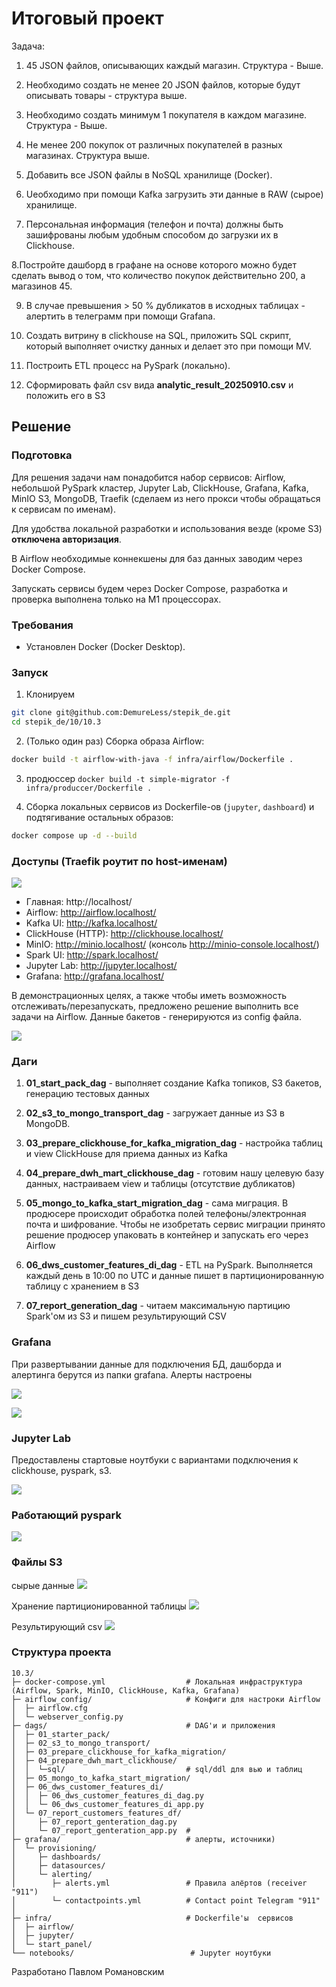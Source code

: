 # Итоговый проект
Задача:
1. 45 JSON файлов, описывающих каждый магазин. Структура - Выше.
2. Необходимо создать не менее 20 JSON файлов, которые будут описывать товары - структура выше.
3. Необходимо создать минимум 1 покупателя в каждом магазине. Структура - Выше.
4. Не менее 200 покупок от различных покупателей в разных магазинах. Структура выше.

5. Добавить все JSON файлы в NoSQL хранилище (Docker). 

6. Uеобходимо при помощи Kafka загрузить эти данные в RAW (сырое) хранилище. 

7. Персональная информация (телефон и почта) должны быть зашифрованы любым удобным способом до загрузки их в Clickhouse.

8.Постройте дашборд в графане на основе которого можно будет сделать вывод о том, что количество покупок действительно 200, а магазинов 45.

9. В случае превышения > 50 % дубликатов в исходных таблицах - алертить в телеграмм при помощи Grafana.

10. Создать витрину в clickhouse на SQL, приложить SQL скрипт, который выполняет очистку данных и делает это при помощи MV.

11. Построить ETL процесс на PySpark (локально). 

12. Сформировать файл csv вида **analytic_result_20250910.csv**
и положить его в S3


## Решение

### Подготовка
Для решения задачи нам понадобится набор сервисов: Airflow, небольшой PySpark кластер, Jupyter Lab, ClickHouse, Grafana, Kafka, MinIO S3, MongoDB, Traefik (сделаем из него прокси чтобы обращаться к сервисам по именам).

Для удобства локальной разработки и использования везде (кроме S3) **отключена авторизация**.

В Airflow необходимые коннекшены для баз данных заводим через Docker Compose.

Запускать сервисы будем через Docker Compose, разработка и проверка выполнена только на M1 процессорах.

### Требования
- Установлен Docker (Docker Desktop).


### Запуск
1) Клонируем
```bash
git clone git@github.com:DemureLess/stepik_de.git
cd stepik_de/10/10.3
```

2) (Только один раз) Сборка образа Airflow:
```bash
docker build -t airflow-with-java -f infra/airflow/Dockerfile .
```
3) продюссер 
 ```docker build -t simple-migrator -f infra/produccer/Dockerfile .```

3) Сборка локальных сервисов из Dockerfile-ов (`jupyter`, `dashboard`) и подтягивание остальных образов:

```bash
docker compose up -d --build
```


### Доступы (Traefik роутит по host-именам)
![](https://github.com/DemureLess/stepik_de/blob/main/10/10.3/images/img_10.3.1.png)

- Главная: http://localhost/
- Airflow: http://airflow.localhost/
- Kafka UI: http://kafka.localhost/
- ClickHouse (HTTP): http://clickhouse.localhost/
- MinIO: http://minio.localhost/ (консоль http://minio-console.localhost/)
- Spark UI: http://spark.localhost/
- Jupyter Lab: http://jupyter.localhost/
- Grafana: http://grafana.localhost/



В демонстрационных целях, а также чтобы иметь возможность отслеживать/перезапускать, предложено решение выполнить все задачи на Airflow.
Данные бакетов - генерируются из config файла.

![](https://github.com/DemureLess/stepik_de/blob/main/10/10.3/images/img_10.3.2.png)

### Даги
1. **01_start_pack_dag** - выполняет создание Kafka топиков, S3 бакетов, генерацию тестовых данных

2. **02_s3_to_mongo_transport_dag** - загружает данные из S3 в MongoDB. 

3. **03_prepare_clickhouse_for_kafka_migration_dag** - настройка таблиц и view ClickHouse для приема данных из Kafka

4. **04_prepare_dwh_mart_clickhouse_dag** - готовим нашу целевую базу данных, настраиваем view и таблицы (отсутствие дубликатов)

5. **05_mongo_to_kafka_start_migration_dag** - сама миграция. В продюсере происходит обработка полей телефоны/электронная почта и шифрование. Чтобы не изобретать сервис миграции принято решение продюсер упаковать в контейнер и запускать его через Airflow

6. **06_dws_customer_features_di_dag** - ETL на PySpark. Выполняется каждый день в 10:00 по UTC и данные пишет в партиционированную таблицу с хранением в S3

7. **07_report_generation_dag** - читаем максимальную партицию Spark'ом из S3 и пишем результирующий CSV

### Grafana
При развертывании данные для подключения БД, дашборда и алертинга берутся из папки grafana. Алерты настроены

![](https://github.com/DemureLess/stepik_de/blob/main/10/10.3/images/img_10.3.3.png)

![](https://github.com/DemureLess/stepik_de/blob/main/10/10.3/images/img_10.3.4.png)


### Jupyter Lab
Предоставлены стартовые ноутбуки с вариантами подключения к clickhouse, pyspark, s3.

![](https://github.com/DemureLess/stepik_de/blob/main/10/10.3/images/img_10.3.9.png)


### Работающий  pyspark
![](https://github.com/DemureLess/stepik_de/blob/main/10/10.3/images/img_10.3.5.png)

### Файлы S3
сырые данные
![](https://github.com/DemureLess/stepik_de/blob/main/10/10.3/images/img_10.3.6.png)

Хранение партиционированной таблицы
![](https://github.com/DemureLess/stepik_de/blob/main/10/10.3/images/img_10.3.7.png)


Результирующий csv
![](https://github.com/DemureLess/stepik_de/blob/main/10/10.3/images/img_10.3.8.png)


### Структура проекта

```
10.3/
├─ docker-compose.yml                  # Локальная инфраструктура (Airflow, Spark, MinIO, ClickHouse, Kafka, Grafana)
├─ airflow_config/                     # Конфиги для настроки Airflow
│  ├─ airflow.cfg
│  └─ webserver_config.py
├─ dags/                               # DAG'и и приложения
│  ├─ 01_starter_pack/
│  ├─ 02_s3_to_mongo_transport/
│  ├─ 03_prepare_clickhouse_for_kafka_migration/
│  ├─ 04_prepare_dwh_mart_clickhouse/
│  │  └─sql/                           # sql/ddl для вью и таблиц
│  ├─ 05_mongo_to_kafka_start_migration/        
│  ├─ 06_dws_customer_features_di/
│  │  ├─ 06_dws_customer_features_di_dag.py
│  │  └─ 06_dws_customer_features_di_app.py
│  └─ 07_report_customers_features_df/
│     ├─ 07_report_genteration_dag.py
│     └─ 07_report_genteration_app.py  # 
├─ grafana/                            # алерты, источники)
│  └─ provisioning/
│     ├─ dashboards/
│     ├─ datasources/
│     └─ alerting/
│        ├─ alerts.yml                 # Правила алёртов (receiver "911")
│        └─ contactpoints.yml          # Contact point Telegram "911"
│
├─ infra/                              # Dockerfile'ы  сервисов
│  ├─ airflow/
│  ├─ jupyter/
│  └─ start_panel/
└── notebooks/                          # Jupyter ноутбуки
```


Разработано Павлом Романовским